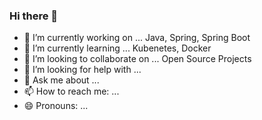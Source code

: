 ### Hi there 👋


 - 🔭 I’m currently working on ... Java, Spring, Spring Boot
- 🌱 I’m currently learning ... Kubenetes, Docker
- 👯 I’m looking to collaborate on ... Open Source Projects
- 🤔 I’m looking for help with ...
- 💬 Ask me about ...
- 📫 How to reach me: ... 
- 😄 Pronouns: ...
